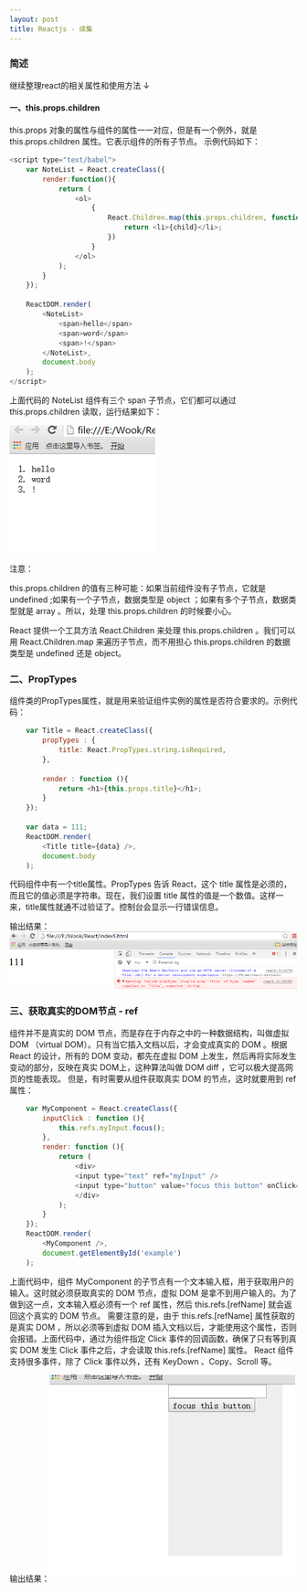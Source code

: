 ```yaml
---
layout: post
title: Reactjs - 续集
---
```


### 简述

继续整理react的相关属性和使用方法 ↓

#### 一、this.props.children

this.props 对象的属性与组件的属性一一对应，但是有一个例外，就是 this.props.children 属性。它表示组件的所有子节点。
示例代码如下：

```javascript
<script type="text/babel">
    var NoteList = React.createClass({
        render:function(){
            return (
                <ol>
                    {
                        React.Children.map(this.props.children, function(child){
                            return <li>{child}</li>;
                        })
                    }
                </ol>
            );
        }
    });

    ReactDOM.render(
        <NoteList>
            <span>hello</span>
            <span>word</span>
            <span>!</span>
        </NoteList>,
        document.body
    );
</script>
```
上面代码的 NoteList 组件有三个 span 子节点，它们都可以通过 this.props.children 读取，运行结果如下：

![img react](/img/170314/react-1.png)

注意：

this.props.children 的值有三种可能：如果当前组件没有子节点，它就是 undefined ;如果有一个子节点，数据类型是 object ；如果有多个子节点，数据类型就是 array 。所以，处理 this.props.children 的时候要小心。

React 提供一个工具方法 React.Children 来处理 this.props.children 。我们可以用 React.Children.map 来遍历子节点，而不用担心 this.props.children 的数据类型是 undefined 还是 object。

### 二、PropTypes

组件类的PropTypes属性，就是用来验证组件实例的属性是否符合要求的。示例代码：

```javascript
    var Title = React.createClass({
        propTypes : {
            title: React.PropTypes.string.isRequired,
        },

        render : function (){
            return <h1>{this.props.title}</h1>;
        }
    });

    var data = 111;
    ReactDOM.render(
        <Title title={data} />,
        document.body
    );
```

代码组件中有一个title属性。PropTypes 告诉 React，这个 title 属性是必须的，而且它的值必须是字符串。现在，我们设置 title 属性的值是一个数值。这样一来，title属性就通不过验证了。控制台会显示一行错误信息。

输出结果：![img react](/img/170314/react-2.png)

### 三、获取真实的DOM节点 - ref

组件并不是真实的 DOM 节点，而是存在于内存之中的一种数据结构，叫做虚拟 DOM （virtual DOM）。只有当它插入文档以后，才会变成真实的 DOM 。根据 React 的设计，所有的 DOM 变动，都先在虚拟 DOM 上发生，然后再将实际发生变动的部分，反映在真实 DOM上，这种算法叫做 DOM diff ，它可以极大提高网页的性能表现。
但是，有时需要从组件获取真实 DOM 的节点，这时就要用到 ref 属性：

```javascript
    var MyComponent = React.createClass({
        inputClick : function (){
            this.refs.myInput.focus();
        },
        render: function (){
            return (
                <div>
                <input type="text" ref="myInput" />
                <input type="button" value="focus this button" onClick={this.inputClick} />
                </div>
            );
        }
    });
    ReactDOM.render(
        <MyComponent />,
        document.getElementById('example')
    );
```

上面代码中，组件 MyComponent 的子节点有一个文本输入框，用于获取用户的输入。这时就必须获取真实的 DOM 节点，虚拟 DOM 是拿不到用户输入的。为了做到这一点，文本输入框必须有一个 ref 属性，然后 this.refs.[refName] 就会返回这个真实的 DOM 节点。
需要注意的是，由于 this.refs.[refName] 属性获取的是真实 DOM ，所以必须等到虚拟 DOM 插入文档以后，才能使用这个属性，否则会报错。上面代码中，通过为组件指定 Click 事件的回调函数，确保了只有等到真实 DOM 发生 Click 事件之后，才会读取 this.refs.[refName] 属性。
React 组件支持很多事件，除了 Click 事件以外，还有 KeyDown 、Copy、Scroll 等。

输出结果：![img react](/img/170314/react-3.png)